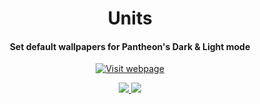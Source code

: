 <h1 align="center">Units</h1>
<h4 align="center">Set default wallpapers for Pantheon's Dark & Light mode</h4>

<p align="center">
  <a href="https://energy-nim.org/"><img src="https://j8s5.c14.e2-5.dev/energy/resources/Energy badge.png" alt="Visit webpage" /></a>
</p>

<p align="center">
  <a href="https://github.com/JeysonFlores/switcher/blob/main/LICENSE">
    <img src="https://img.shields.io/badge/License-MIT-green.svg?style=for-the-badge">
  </a>
  <a href="https://github.com/JeysonFlores/switcher/releases">
    <img src="https://img.shields.io/badge/Release-v%201.0-green.svg?style=for-the-badge">
  </a>
</p>
